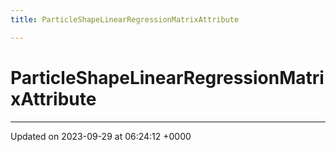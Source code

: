 ```yaml
---
title: ParticleShapeLinearRegressionMatrixAttribute

---
```


# ParticleShapeLinearRegressionMatrixAttribute





-------------------------------

Updated on 2023-09-29 at 06:24:12 +0000